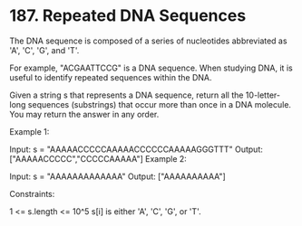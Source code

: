# 187. Repeated DNA Sequences

The DNA sequence is composed of a series of nucleotides abbreviated as 'A', 'C', 'G', and 'T'.

For example, "ACGAATTCCG" is a DNA sequence.
When studying DNA, it is useful to identify repeated sequences within the DNA.

Given a string s that represents a DNA sequence, return all the 10-letter-long sequences (substrings) that occur more than once in a DNA molecule. You may return the answer in any order.



Example 1:

Input: s = "AAAAACCCCCAAAAACCCCCCAAAAAGGGTTT"
Output: ["AAAAACCCCC","CCCCCAAAAA"]
Example 2:

Input: s = "AAAAAAAAAAAAA"
Output: ["AAAAAAAAAA"]


Constraints:

1 <= s.length <= 10^5
s[i] is either 'A', 'C', 'G', or 'T'.
